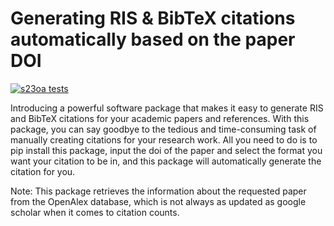 # Generating RIS & BibTeX citations automatically based on the paper DOI

[![s23oa tests](https://github.com/kareem-Abdelmaqsoud/s23-project/actions/workflows/my-workflow.yaml/badge.svg)](https://github.com/kareem-Abdelmaqsoud/s23-project/actions/workflows/my-workflow.yaml)

Introducing a powerful software package that makes it easy to generate RIS and BibTeX citations for your academic papers and references. With this package, you can say goodbye to the tedious and time-consuming task of manually creating citations for your research work. All you need to do is to pip install this package, input the doi of the paper and select the format you want your citation to be in, and this package will automatically generate the citation for you. 

Note: This package retrieves the information about the requested paper from the OpenAlex database, which is not always as updated as google scholar when it comes to citation counts. 
